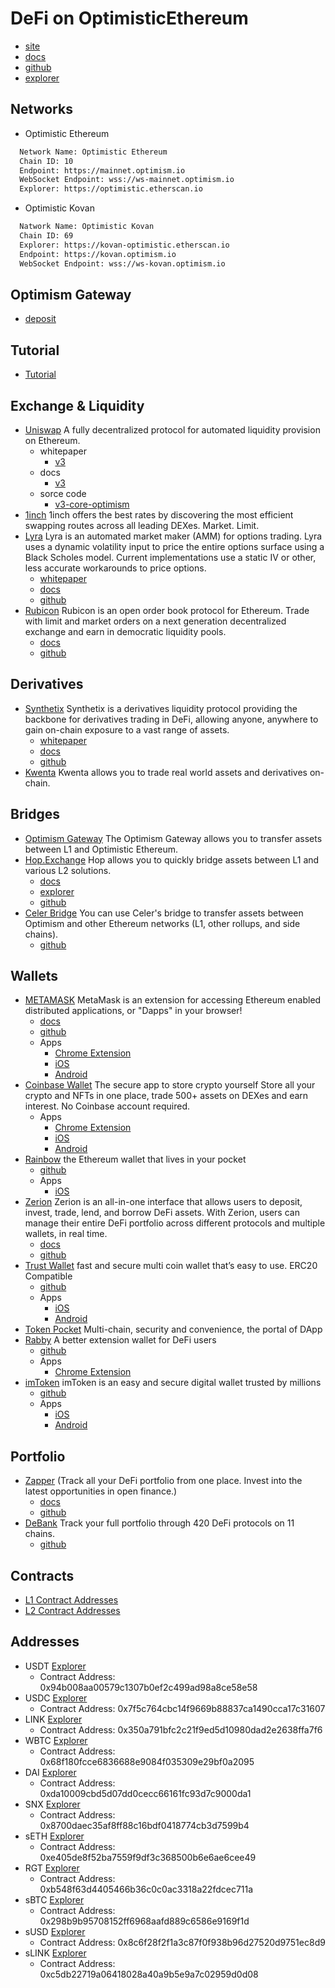 # DeFi on OptimisticEthereum
- [site](https://www.optimism.io/)
- [docs](https://community.optimism.io/docs/)
- [github](https://github.com/ethereum-optimism)
- [explorer](http://optimistic.etherscan.io/)

<!-- markdown-link-check-disable -->

## Networks
- Optimistic Ethereum
```txt
  Network Name: Optimistic Ethereum
  Chain ID: 10
  Endpoint: https://mainnet.optimism.io
  WebSocket Endpoint: wss://ws-mainnet.optimism.io
  Explorer: https://optimistic.etherscan.io
```

- Optimistic Kovan
```txt
  Natwork Name: Optimistic Kovan
  Chain ID: 69
  Explorer: https://kovan-optimistic.etherscan.io
  Endpoint: https://kovan.optimism.io
  WebSocket Endpoint: wss://ws-kovan.optimism.io
```

<!-- markdown-link-check-enable -->

## Optimism Gateway
- [deposit](https://gateway.optimism.io/)

## Tutorial
- [Tutorial](https://github.com/ethereum-optimism/optimism-tutorial)

## Exchange & Liquidity
- [Uniswap](https://uniswap.org/) A fully decentralized protocol for automated liquidity provision on Ethereum.
  - whitepaper
    - [v3](https://uniswap.org/whitepaper-v3.pdf)
  - docs
    - [v3](https://docs.uniswap.org/)
  - sorce code
    - [v3-core-optimism](https://github.com/Uniswap/v3-core-optimism)
- [1inch](https://1inch.io/) 1inch offers the best rates by discovering the most efficient swapping routes across all leading DEXes. Market. Limit.
- [Lyra](https://www.lyra.finance/) Lyra is an automated market maker (AMM) for options trading. Lyra uses a dynamic volatility input to price the entire options surface using a Black Scholes model. Current implementations use a static IV or other, less accurate workarounds to price options.
  - [whitepaper](https://www.lyra.finance/files/whitepaper.pdf)
  - [docs](https://docs.lyra.finance/)
  - [github](https://github.com/lyra-finance)
- [Rubicon](https://www.rubicon.finance/) Rubicon is an open order book protocol for Ethereum. Trade with limit and market orders on a next generation decentralized exchange and earn in democratic liquidity pools.
  - [docs](https://docs.rubicon.finance/)
  - [github](https://github.com/RubiconDeFi/rubicon_protocol)

## Derivatives
- [Synthetix](https://synthetix.io/) Synthetix is a derivatives liquidity protocol providing the backbone for derivatives trading in DeFi, allowing anyone, anywhere to gain on-chain exposure to a vast range of assets.
  - [whitepaper](https://www.synthetix.io/uploads/synthetix_whitepaper.pdf)
  - [docs](https://docs.synthetix.io/litepaper/)
  - [github](https://github.com/Synthetixio/synthetix)
- [Kwenta](https://kwenta.io/) Kwenta allows you to trade real world assets and derivatives on-chain.

## Bridges
- [Optimism Gateway](https://gateway.optimism.io/) The Optimism Gateway allows you to transfer assets between L1 and Optimistic Ethereum.
- [Hop.Exchange](https://app.hop.exchange/send) Hop allows you to quickly bridge assets between L1 and various L2 solutions.
  - [docs](https://docs.hop.exchange/)
  - [explorer](https://explorer.hop.exchange/mainnet/)
  - [github](https://github.com/hop-protocol)
- [Celer Bridge](https://cbridge.celer.network/#/transfer) You can use Celer's bridge to transfer assets between Optimism and other Ethereum networks (L1, other rollups, and side chains).
  - [github](https://github.com/celer-network/cbridge-node)

## Wallets
- [METAMASK](https://metamask.io/) MetaMask is an extension for accessing Ethereum enabled distributed applications, or "Dapps" in your browser!
  - [docs](https://docs.metamask.io/guide/)
  - [github](https://github.com/MetaMask/)
  - Apps
    - [Chrome Extension](https://chrome.google.com/webstore/detail/metamask/nkbihfbeogaeaoehlefnkodbefgpgknn)
    - [iOS](https://apps.apple.com/us/app/metamask/id1438144202?_branch_match_id=884747436440285416)
    - [Android](https://play.google.com/store/apps/details?id=io.metamask&hl=en_US&ref=producthunt&_branch_match_id=884747436440285416)
- [Coinbase Wallet](https://wallet.coinbase.com) The secure app to store crypto yourself Store all your crypto and NFTs in one place, trade 500+ assets on DEXes and earn interest. No Coinbase account required.
  - Apps
    - [Chrome Extension](https://chrome.google.com/webstore/detail/coinbase-wallet-extension/hnfanknocfeofbddgcijnmhnfnkdnaad)
    - [iOS](https://apps.apple.com/app/coinbase-wallet/id1278383455?ls=1)
    - [Android](https://play.google.com/store/apps/details?id=org.toshi)
- [Rainbow](https://rainbow.me/) the Ethereum wallet that lives in your pocket
  - [github](https://github.com/rainbow-me/rainbow)
  - Apps
    - [iOS](https://apps.apple.com/us/app/rainbow-ethereum-wallet/id1457119021)
- [Zerion](https://zerion.io/) Zerion is an all-in-one interface that allows users to deposit, invest, trade, lend, and borrow DeFi assets. With Zerion, users can manage their entire DeFi portfolio across different protocols and multiple wallets, in real time.
  - [docs](https://help.zerion.io/en/)
  - [github](https://github.com/zeriontech)
- [Trust Wallet](https://trustwallet.com/) fast and secure multi coin wallet that’s easy to use. ERC20 Compatible
  - [github](https://github.com/trustwallet)
  - Apps
    - [iOS](https://apps.apple.com/app/apple-store/id1288339409?mt=8)
    - [Android](https://play.google.com/store/apps/details?id=com.wallet.crypto.trustapp&referrer=utm_source%3Dwebsite)
- [Token Pocket](https://www.tokenpocket.pro/) Multi-chain, security and convenience, the portal of DApp
- [Rabby](https://rabby.io/) A better extension wallet for DeFi users
  - [github](https://github.com/RabbyHub/Rabby)
  - Apps
    - [Chrome Extension](https://chrome.google.com/webstore/detail/rabby/acmacodkjbdgmoleebolmdjonilkdbch)
- [imToken](https://token.im/) imToken is an easy and secure digital wallet trusted by millions
  - [github](https://github.com/consenlabs)
  - Apps
    - [iOS](https://apps.apple.com/us/app/imtoken2/id1384798940)
    - [Android](https://play.google.com/store/apps/details?id=im.token.app)

## Portfolio
- [Zapper](https://zapper.fi/dashboard) (Track all your DeFi portfolio from one place. Invest into the latest opportunities in open finance.)
  - [docs](https://github.com/Zapper-fi/Docs)
  - [github](https://github.com/Zapper-fi)
- [DeBank](https://debank.com/) Track your full portfolio through 420 DeFi protocols on 11 chains.
  - [github](https://github.com/DeBankDeFi)

## Contracts
- [L1 Contract Addresses](https://github.com/ethereum-optimism/optimism/tree/ef5343d61708f2d15f51dca981f03ee4ac447c21/packages/contracts/deployments#mainnet)
- [L2 Contract Addresses](https://github.com/ethereum-optimism/optimism/tree/ef5343d61708f2d15f51dca981f03ee4ac447c21/packages/contracts/deployments#layer-2)

## Addresses
- USDT [Explorer](https://optimistic.etherscan.io/token/0x94b008aa00579c1307b0ef2c499ad98a8ce58e58)
  - Contract Address: 0x94b008aa00579c1307b0ef2c499ad98a8ce58e58
- USDC [Explorer](https://optimistic.etherscan.io/token/0x7f5c764cbc14f9669b88837ca1490cca17c31607)
  - Contract Address: 0x7f5c764cbc14f9669b88837ca1490cca17c31607
- LINK [Explorer](https://optimistic.etherscan.io/token/0x350a791bfc2c21f9ed5d10980dad2e2638ffa7f6)
  - Contract Address: 0x350a791bfc2c21f9ed5d10980dad2e2638ffa7f6
- WBTC [Explorer](https://optimistic.etherscan.io/token/0x68f180fcce6836688e9084f035309e29bf0a2095)
  - Contract Address: 0x68f180fcce6836688e9084f035309e29bf0a2095
- DAI [Explorer](https://optimistic.etherscan.io/token/0xda10009cbd5d07dd0cecc66161fc93d7c9000da1)
  - Contract Address: 0xda10009cbd5d07dd0cecc66161fc93d7c9000da1
- SNX [Explorer](https://optimistic.etherscan.io/token/0x8700daec35af8ff88c16bdf0418774cb3d7599b4)
  - Contract Address: 0x8700daec35af8ff88c16bdf0418774cb3d7599b4
- sETH [Explorer](https://optimistic.etherscan.io/token/0xe405de8f52ba7559f9df3c368500b6e6ae6cee49)
  - Contract Address: 0xe405de8f52ba7559f9df3c368500b6e6ae6cee49
- RGT [Explorer](https://optimistic.etherscan.io/token/0xb548f63d4405466b36c0c0ac3318a22fdcec711a)
  - Contract Address: 0xb548f63d4405466b36c0c0ac3318a22fdcec711a
- sBTC [Explorer](https://optimistic.etherscan.io/token/0x298b9b95708152ff6968aafd889c6586e9169f1d)
  - Contract Address: 0x298b9b95708152ff6968aafd889c6586e9169f1d
- sUSD [Explorer](https://optimistic.etherscan.io/token/0x8c6f28f2f1a3c87f0f938b96d27520d9751ec8d9)
  - Contract Address: 0x8c6f28f2f1a3c87f0f938b96d27520d9751ec8d9
- sLINK [Explorer](https://optimistic.etherscan.io/token/0xc5db22719a06418028a40a9b5e9a7c02959d0d08)
  - Contract Address: 0xc5db22719a06418028a40a9b5e9a7c02959d0d08
